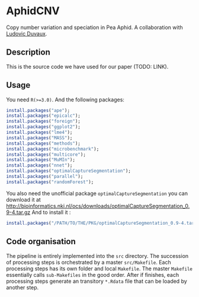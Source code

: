 AphidCNV
========

Copy number variation and speciation in Pea Aphid. A collaboration with [Ludovic Duvaux](l.duvaux@sheffield.ac.uk).


Description
------

This is the source code we have used for our paper (TODO: LINK).


Usage
------

You need `R(>=3.0)`.
And the following packages:

```R
install.packages("ape");
install.packages("epicalc");
install.packages("foreign");
install.packages("ggplot2");
install.packages("lme4");
install.packages("MASS");
install.packages("methods");
install.packages("microbenchmark");
install.packages("multicore");
install.packages("MuMIn");
install.packages("nnet");
install.packages("optimalCaptureSegmentation");
install.packages("parallel");
install.packages("randomForest");
```

You also need the unofficial package `optimalCaptureSegmentation`
you can download it at http://bioinformatics.nki.nl/ocs/downloads/optimalCaptureSegmentation_0.9-4.tar.gz
And to install it :

```R
install.packages("/PATH/TO/THE/PKG/optimalCaptureSegmentation_0.9-4.tar.gz", repos =NULL, type="source")
```


Code organisation
-------

The pipeline is entirely implemented into the `src` directory.
The succession of processing steps is orchestrated by a master `src/Makefile`.
Each processing steps has its own folder and local `Makefile`.
The master `Makefile` essentially calls `sub-Makefiles` in the good order.
After if finishes, each processing steps generate an transitory `*.Rdata` file that can be loaded by another step.
